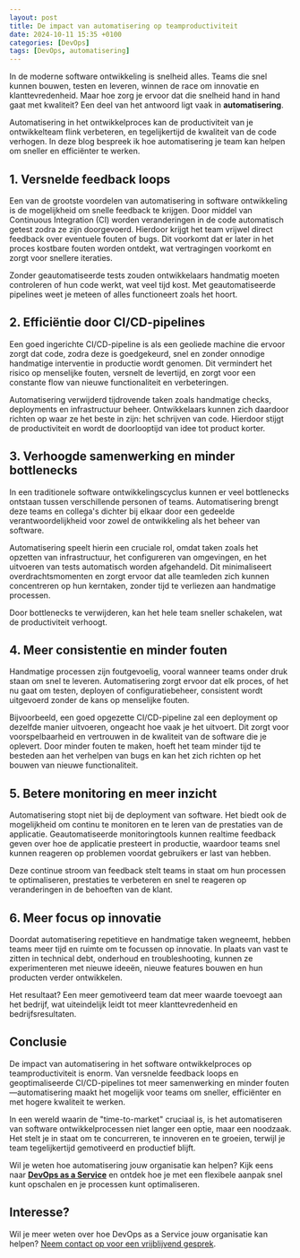 ```yaml
---
layout: post
title: De impact van automatisering op teamproductiviteit
date: 2024-10-11 15:35 +0100
categories: [DevOps]
tags: [DevOps, automatisering]
---
```


In de moderne software ontwikkeling is snelheid alles. Teams die snel kunnen
bouwen, testen en leveren, winnen de race om innovatie en klanttevredenheid.
Maar hoe zorg je ervoor dat die snelheid hand in hand gaat met kwaliteit?
Een deel van het antwoord ligt vaak in **automatisering**.

Automatisering in het ontwikkelproces kan de productiviteit van je
ontwikkelteam flink verbeteren, en tegelijkertijd de kwaliteit van de
code verhogen. In deze blog bespreek ik hoe automatisering je team kan
helpen om sneller en efficiënter te werken.

## 1. **Versnelde feedback loops**

Een van de grootste voordelen van automatisering in software ontwikkeling is
de mogelijkheid om snelle feedback te krijgen. Door middel van Continuous
Integration (CI) worden veranderingen in de code automatisch getest zodra
ze zijn doorgevoerd. Hierdoor krijgt het team vrijwel direct feedback over
eventuele fouten of bugs. Dit voorkomt dat er later in het proces
kostbare fouten worden ontdekt, wat vertragingen voorkomt en zorgt voor
snellere iteraties.

Zonder geautomatiseerde tests zouden ontwikkelaars handmatig moeten
controleren of hun code werkt, wat veel tijd kost. Met geautomatiseerde
pipelines weet je meteen of alles functioneert zoals het hoort.

## 2. **Efficiëntie door CI/CD-pipelines**

Een goed ingerichte CI/CD-pipeline is als een geoliede machine die ervoor
zorgt dat code, zodra deze is goedgekeurd, snel en zonder onnodige handmatige
interventie in productie wordt genomen. Dit vermindert het risico op
menselijke fouten, versnelt de levertijd, en zorgt voor een constante flow
van nieuwe functionaliteit en verbeteringen.

Automatisering verwijderd tijdrovende taken zoals handmatige checks,
deployments en infrastructuur beheer. Ontwikkelaars kunnen
zich daardoor richten op waar ze het beste in zijn: het schrijven van
code. Hierdoor stijgt de productiviteit en wordt de doorlooptijd van idee
tot product korter.

## 3. **Verhoogde samenwerking en minder bottlenecks**

In een traditionele software ontwikkelingscyclus kunnen er veel bottlenecks
ontstaan tussen verschillende personen of teams.
Automatisering brengt deze teams en collega's dichter bij elkaar door een gedeelde
verantwoordelijkheid voor zowel de ontwikkeling als het beheer van software.

Automatisering speelt hierin een cruciale rol, omdat taken zoals het
opzetten van infrastructuur, het configureren van omgevingen, en het
uitvoeren van tests automatisch worden afgehandeld. Dit minimaliseert
overdrachtsmomenten en zorgt ervoor dat alle teamleden zich kunnen
concentreren op hun kerntaken, zonder tijd te verliezen aan handmatige
processen.

Door bottlenecks te verwijderen, kan het hele team sneller schakelen,
wat de productiviteit verhoogt.

## 4. **Meer consistentie en minder fouten**

Handmatige processen zijn foutgevoelig, vooral wanneer teams onder druk
staan om snel te leveren. Automatisering zorgt ervoor dat elk proces, of
het nu gaat om testen, deployen of configuratiebeheer, consistent wordt
uitgevoerd zonder de kans op menselijke fouten.

Bijvoorbeeld, een goed opgezette CI/CD-pipeline zal een deployment op
dezelfde manier uitvoeren, ongeacht hoe vaak je het uitvoert. Dit zorgt voor
voorspelbaarheid en vertrouwen in de kwaliteit van de software die je
oplevert. Door minder fouten te maken, hoeft het team minder tijd te
besteden aan het verhelpen van bugs en kan het zich richten op het bouwen
van nieuwe functionaliteit.

## 5. **Betere monitoring en meer inzicht**

Automatisering stopt niet bij de deployment van software. Het biedt ook
de mogelijkheid om continu te monitoren en te leren van de prestaties van
de applicatie. Geautomatiseerde monitoringtools kunnen realtime feedback
geven over hoe de applicatie presteert in productie, waardoor teams snel
kunnen reageren op problemen voordat gebruikers er last van hebben.

Deze continue stroom van feedback stelt teams in staat om hun processen
te optimaliseren, prestaties te verbeteren en snel te reageren op
veranderingen in de behoeften van de klant.

## 6. **Meer focus op innovatie**

Doordat automatisering repetitieve en handmatige taken wegneemt, hebben
teams meer tijd en ruimte om te focussen op innovatie. In plaats van vast
te zitten in technical debt, onderhoud en troubleshooting, kunnen ze
experimenteren met nieuwe ideeën, nieuwe features bouwen en hun producten
verder ontwikkelen.

Het resultaat? Een meer gemotiveerd team dat meer waarde toevoegt aan het
bedrijf, wat uiteindelijk leidt tot meer klanttevredenheid en
bedrijfsresultaten.

## Conclusie

De impact van automatisering in het software ontwikkelproces op
teamproductiviteit is enorm. Van versnelde feedback loops en
geoptimaliseerde CI/CD-pipelines tot meer samenwerking en minder
fouten—automatisering maakt het mogelijk voor teams om sneller,
efficiënter en met hogere kwaliteit te werken.

In een wereld waarin de "time-to-market" cruciaal is, is het automatiseren
van software ontwikkelprocessen niet langer een optie, maar een noodzaak.
Het stelt je in staat om te concurreren, te innoveren en te groeien,
terwijl je team tegelijkertijd gemotiveerd en productief blijft.

Wil je weten hoe automatisering jouw organisatie kan helpen?
Kijk eens naar [**DevOps as a Service**](https://www.mikebeemsterboer.nl/devops-as-a-service/)
en ontdek hoe je met een flexibele aanpak snel kunt opschalen en je processen
kunt optimaliseren.

## Interesse?

Wil je meer weten over hoe DevOps as a Service jouw organisatie kan helpen? [Neem
contact op voor een vrijblijvend gesprek](mailto:info@mikebeemsterboer.nl).
